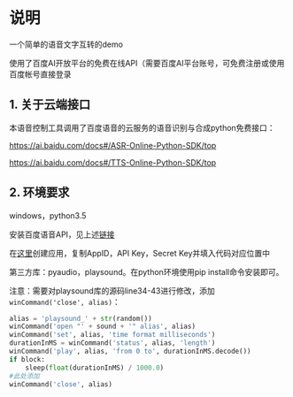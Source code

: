 # 说明

一个简单的语音文字互转的demo

使用了百度AI开放平台的免费在线API（需要百度AI平台账号，可免费注册或使用百度帐号直接登录

## 1. 关于云端接口

本语音控制工具调用了百度语音的云服务的语音识别与合成python免费接口：

https://ai.baidu.com/docs#/ASR-Online-Python-SDK/top

https://ai.baidu.com/docs#/TTS-Online-Python-SDK/top



## 2. 环境要求

windows，python3.5

安装百度语音API，见上述[链接](https://ai.baidu.com/docs#/ASR-Online-Python-SDK/top)

在[这里](https://console.bce.baidu.com/ai/?fromai=1#/ai/speech/overview/index)创建应用，复制AppID，API Key，Secret Key并填入代码对应位置中

第三方库：pyaudio，playsound。在python环境使用pip install命令安装即可。

注意：需要对playsound库的源码line34-43进行修改，添加`winCommand('close', alias)`：

```python
alias = 'playsound_' + str(random())
winCommand('open "' + sound + '" alias', alias)
winCommand('set', alias, 'time format milliseconds')
durationInMS = winCommand('status', alias, 'length')
winCommand('play', alias, 'from 0 to', durationInMS.decode())
if block:
	sleep(float(durationInMS) / 1000.0)
#此处添加
winCommand('close', alias)
```



